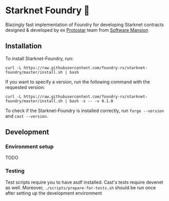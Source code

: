 # Starknet Foundry 🔨

Blazingly fast implementation of Foundry for developing Starknet contracts designed & developed by ex [Protostar](https://github.com/software-mansion/protostar) team from [Software Mansion](https://github.com/software-mansion/protostar)

## Installation

To install Starknet-Foundry, run:

```shell
curl -L https://raw.githubusercontent.com/foundry-rs/starknet-foundry/master/install.sh | bash
```

If you want to specify a version, run the following command with the requested version:

```shell
curl -L https://raw.githubusercontent.com/foundry-rs/starknet-foundry/master/install.sh | bash -s -- -v 0.1.0
```

To check if the Starknet-Foundry is installed correctly, run `forge --version` and `cast --version`.

## Development

### Environment setup

TODO

### Testing
Test scripts require you to have asdf installed. 
Cast's tests require devenet as well.
Moreover, `./scripts/prepare-for-tests.sh` should be run once after setting up the development environment
